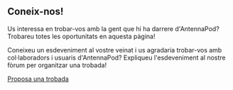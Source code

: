 ## Coneix-nos!

Us interessa en trobar-vos amb la gent que hi ha darrere d'AntennaPod? Trobareu totes les oportunitats en aquesta pàgina!

Coneixeu un esdeveniment al vostre veinat i us agradaria trobar-vos amb col·laboradors i usuaris d'AntennaPod? Expliqueu l'esdeveniment al nostre fòrum per organitzar una trobada!

[Proposa una trobada](https://forum.antennapod.org/)
